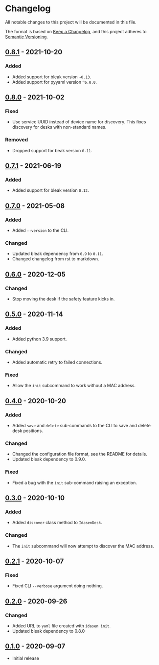# Changelog

All notable changes to this project will be documented in this file.

The format is based on [Keep a Changelog](https://keepachangelog.com/en/1.0.0/),
and this project adheres to [Semantic Versioning](https://semver.org/spec/v2.0.0.html).

## [0.8.1] - 2021-10-20
### Added
- Added support for bleak version `~0.13`.
- Added support for pyyaml version `^6.0.0`.

## [0.8.0] - 2021-10-02
### Fixed
- Use service UUID instead of device name for discovery.
  This fixes discovery for desks with non-standard names.

### Removed
- Dropped support for beak version `0.11`.

## [0.7.1] - 2021-06-19
### Added
- Added support for bleak version `0.12`.

## [0.7.0] - 2021-05-08
### Added
- Added `--version` to the CLI.

### Changed
- Updated bleak dependency from `0.9` to `0.11`.
- Changed changelog from rst to markdown.

## [0.6.0] - 2020-12-05
### Changed
- Stop moving the desk if the safety feature kicks in.

## [0.5.0] - 2020-11-14
### Added
- Added python 3.9 support.

### Changed
- Added automatic retry to failed connections.

### Fixed
- Allow the `init` subcommand to work without a MAC address.

## [0.4.0] - 2020-10-20
### Added
- Added `save` and `delete` sub-commands to the CLI to save and delete
  desk positions.

### Changed
- Changed the configuration file format, see the README for details.
- Updated bleak dependency to 0.9.0.

### Fixed
- Fixed a bug with the `init` sub-command raising an exception.

## [0.3.0] - 2020-10-10
### Added
- Added `discover` class method to `IdasenDesk`.

### Changed
- The `init` subcommand will now attempt to discover the MAC address.

## [0.2.1] - 2020-10-07
### Fixed
- Fixed CLI `--verbose` argument doing nothing.

## [0.2.0] - 2020-09-26
### Changed
- Added URL to `yaml` file created with `idasen init`.
- Updated bleak dependency to 0.8.0

## [0.1.0] - 2020-09-07
- Initial release

[Unreleased]: https://github.com/newAM/idasen/compare/v0.8.1...HEAD
[0.8.1]: https://github.com/newAM/idasen/compare/v0.8.0...v0.8.1
[0.8.0]: https://github.com/newAM/idasen/compare/v0.7.1...v0.8.0
[0.7.1]: https://github.com/newAM/idasen/compare/v0.7.0...v0.7.1
[0.7.0]: https://github.com/newAM/idasen/compare/v0.6.0...v0.7.0
[0.6.0]: https://github.com/newAM/idasen/compare/v0.5.0...v0.6.0
[0.5.0]: https://github.com/newAM/idasen/compare/v0.4.0...v0.5.0
[0.4.0]: https://github.com/newAM/idasen/compare/v0.3.0...v0.4.0
[0.3.0]: https://github.com/newAM/idasen/compare/v0.2.1...v0.3.0
[0.2.1]: https://github.com/newAM/idasen/compare/v0.2.0...v0.2.1
[0.2.0]: https://github.com/newAM/idasen/compare/v0.1.0...v0.2.0
[0.1.0]: https://github.com/newAM/idasen/releases/tag/v0.1.0
